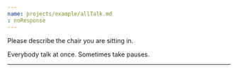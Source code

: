```yaml
---
name: projects/example/allTalk.md
: noResponse
---
```


Please describe the chair you are sitting in.

Everybody talk at once. Sometimes take pauses.

---